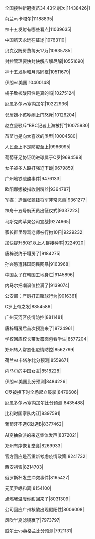全国接种新冠疫苗34.43亿剂次|11438426|1

荷兰vs卡塔尔|11188835|

神十五发射有哪些看点|11039635|

中国航天永远在征途|10763110|

贝克汉姆房费每天17万|10635785|

封控管理要快封快解应解尽解|10551690|

神十五发射和月亮同框|10511679|

伊朗vs美国|10400148|

橘子致核酸阳性是真的吗|10275124|

厄瓜多尔vs塞内加尔|10222936|

邻居嫌小孩吵闹上门怒斥|10126204|

赵立坚驳斥“BBC记者上海被打”|10075930|

苗苗也是向太喜欢的类型|10004580|

人民至上不是防疫至上|9966995|

葡萄牙足协证明进球属于C罗|9694598|

女子被多人殴打强迫下跪|9679859|

广州地铁硫酸事件|9476133|

欧阳娜娜被指收割粉丝|9364787|

军媒：造谣张蕴钰将军非常恶毒|9361277|

神舟十五号航天员出征仪式|9337223|

马斯克向苹果公司宣战|9274665|

家长群里辱骂老师被行拘10日|9229232|

加快提升80岁以上人群接种率|9224920|

唐梓说终于塌房了|9184275|

孙兴慜遭韩国网民网暴|9163968|

中国女子在韩国工地身亡|9145896|

内马尔把嘲讽值拉满了|9139074|

公安部：严厉打击赌球行为|9016361|

C罗上帝之发|8854586|

广州天河区疫情防控|8811481|

唐梓塌房后首次预测来了|8724961|

学校回应校长带发霉面包看学生|8577204|

郑州转入常态化疫情防控|8562799|

荷兰vs卡塔尔比分预测|8559671|

内马尔的中国女友|8518228|

伊朗vs美国比分预测|8484226|

C罗被换下时全场起立鼓掌|8479606|

厄瓜多尔vs塞内加尔比分预测|8435488|

比利时国家队内讧|8397591|

葡萄牙不选C就选B|8377462|

AI变抽象派的来这集体发声|8372021|

郑州有序恢复堂食|8269933|

官方回应是否重新考虑疫情政策|8241732|

西安初雪|8214703|

俄罗斯杯发生冲突事件|8165427|

元英尹峥和离|8154100|

点燃我温暖你甜回来了|8031309|

公司回应广州核酸出现假阳性|8006008|

风吹半夏滤镜赢了|7973797|

威尔士vs英格兰比分预测|7921131|

